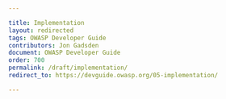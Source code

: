 ```yaml
---

title: Implementation
layout: redirected
tags: OWASP Developer Guide
contributors: Jon Gadsden
document: OWASP Developer Guide
order: 700
permalink: /draft/implementation/
redirect_to: https://devguide.owasp.org/05-implementation/

---
```

